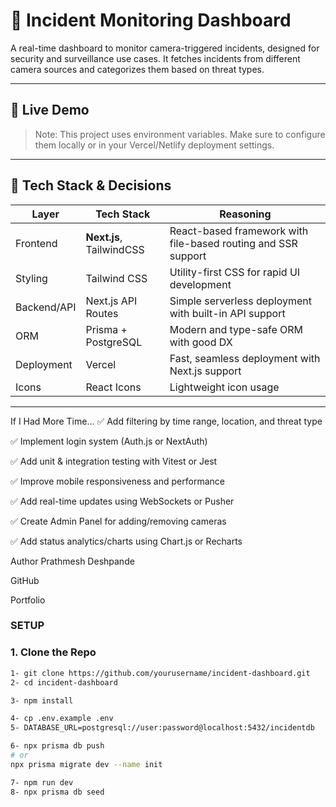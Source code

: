 # 🚨 Incident Monitoring Dashboard

A real-time dashboard to monitor camera-triggered incidents, designed for security and surveillance use cases. It fetches incidents from different camera sources and categorizes them based on threat types.

---

## 🔗 Live Demo

> Note: This project uses environment variables. Make sure to configure them locally or in your Vercel/Netlify deployment settings.

---

## 🧠 Tech Stack & Decisions

| Layer         | Tech Stack             | Reasoning                                                      |
|--------------|------------------------|----------------------------------------------------------------|
| Frontend     | **Next.js**, TailwindCSS | React-based framework with file-based routing and SSR support |
| Styling      | Tailwind CSS           | Utility-first CSS for rapid UI development                    |
| Backend/API  | Next.js API Routes     | Simple serverless deployment with built-in API support         |
| ORM          | Prisma + PostgreSQL    | Modern and type-safe ORM with good DX                         |
| Deployment   | Vercel                 | Fast, seamless deployment with Next.js support                |
| Icons        | React Icons            | Lightweight icon usage                                         |

---


 If I Had More Time...
✅ Add filtering by time range, location, and threat type

✅ Implement login system (Auth.js or NextAuth)

✅ Add unit & integration testing with Vitest or Jest

✅ Improve mobile responsiveness and performance

✅ Add real-time updates using WebSockets or Pusher

✅ Create Admin Panel for adding/removing cameras

✅ Add status analytics/charts using Chart.js or Recharts


 Author
Prathmesh Deshpande

GitHub

Portfolio

### SETUP
### 1. Clone the Repo

```bash
1- git clone https://github.com/yourusername/incident-dashboard.git
2- cd incident-dashboard

3- npm install

4- cp .env.example .env
5- DATABASE_URL=postgresql://user:password@localhost:5432/incidentdb

6- npx prisma db push
# or
npx prisma migrate dev --name init

7- npm run dev
8- npx prisma db seed



